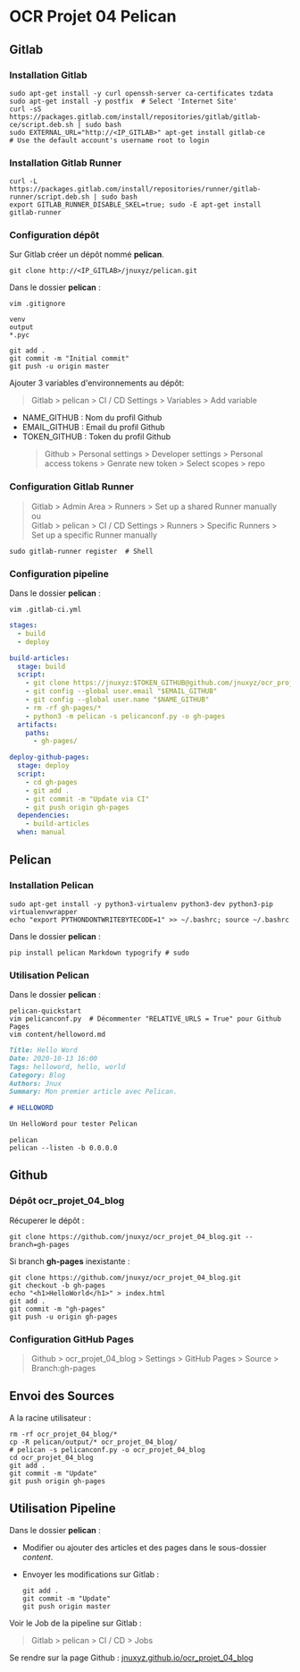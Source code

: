 # OCR Projet 04 Pelican

## Gitlab

### Installation Gitlab

```shell
sudo apt-get install -y curl openssh-server ca-certificates tzdata
sudo apt-get install -y postfix  # Select 'Internet Site'
curl -sS https://packages.gitlab.com/install/repositories/gitlab/gitlab-ce/script.deb.sh | sudo bash
sudo EXTERNAL_URL="http://<IP_GITLAB>" apt-get install gitlab-ce
# Use the default account's username root to login
```

### Installation Gitlab Runner

```shell
curl -L https://packages.gitlab.com/install/repositories/runner/gitlab-runner/script.deb.sh | sudo bash
export GITLAB_RUNNER_DISABLE_SKEL=true; sudo -E apt-get install gitlab-runner
```

### Configuration dépôt  

Sur Gitlab créer un dépôt nommé **pelican**.

```shell
git clone http://<IP_GITLAB>/jnuxyz/pelican.git
```

Dans le dossier **pelican** :

  `vim .gitignore`

  ```shell
  venv
  output
  *.pyc
  ```

  ```shell
  git add .
  git commit -m "Initial commit"
  git push -u origin master
  ```

Ajouter 3 variables d'environnements au dépôt:
  > Gitlab > pelican > CI / CD Settings > Variables > Add variable

- NAME_GITHUB  : Nom du profil Github
- EMAIL_GITHUB : Email du profil Github
- TOKEN_GITHUB : Token du profil Github
  > Github > Personal settings > Developer settings > Personal access tokens > Genrate new token > Select scopes > repo

### Configuration Gitlab Runner

> Gitlab > Admin Area > Runners > Set up a shared Runner manually  
ou  
> Gitlab > pelican > CI / CD Settings > Runners > Specific Runners > Set up a specific Runner manually  

```shell
sudo gitlab-runner register  # Shell
```

### Configuration pipeline

Dans le dossier **pelican** :

```shell
vim .gitlab-ci.yml
```

```yaml
stages:
  - build
  - deploy

build-articles:
  stage: build
  script:
    - git clone https://jnuxyz:$TOKEN_GITHUB@github.com/jnuxyz/ocr_projet_04_blog.git --branch=gh-pages gh-pages
    - git config --global user.email "$EMAIL_GITHUB"
    - git config --global user.name "$NAME_GITHUB"
    - rm -rf gh-pages/*
    - python3 -m pelican -s pelicanconf.py -o gh-pages
  artifacts:
    paths:
      - gh-pages/

deploy-github-pages:
  stage: deploy
  script:
    - cd gh-pages
    - git add .
    - git commit -m "Update via CI"
    - git push origin gh-pages
  dependencies:
    - build-articles
  when: manual
```

## Pelican

### Installation Pelican

```shell
sudo apt-get install -y python3-virtualenv python3-dev python3-pip virtualenvwrapper
echo "export PYTHONDONTWRITEBYTECODE=1" >> ~/.bashrc; source ~/.bashrc
```

Dans le dossier **pelican** :

```shell
pip install pelican Markdown typogrify # sudo
```

### Utilisation Pelican

Dans le dossier **pelican** :

```shell
pelican-quickstart
vim pelicanconf.py  # Décommenter "RELATIVE_URLS = True" pour Github Pages
vim content/helloword.md
```

```markdown
Title: Hello Word
Date: 2020-10-13 16:00
Tags: helloword, hello, world
Category: Blog
Authors: Jnux
Summary: Mon premier article avec Pelican.

# HELLOWORD

Un HelloWord pour tester Pelican
```

```shell
pelican
pelican --listen -b 0.0.0.0
```

## Github

### Dépôt **ocr_projet_04_blog**

Récuperer le dépôt :

```shell
git clone https://github.com/jnuxyz/ocr_projet_04_blog.git --branch=gh-pages
```

Si branch **gh-pages** inexistante :

  ```shell
  git clone https://github.com/jnuxyz/ocr_projet_04_blog.git
  git checkout -b gh-pages
  echo "<h1>HelloWorld</h1>" > index.html
  git add .
  git commit -m "gh-pages"  
  git push -u origin gh-pages
  ```

### Configuration GitHub Pages

  > Github > ocr_projet_04_blog > Settings > GitHub Pages > Source > Branch:gh-pages

## Envoi des Sources

A la racine utilisateur :

```shell
rm -rf ocr_projet_04_blog/*
cp -R pelican/output/* ocr_projet_04_blog/
# pelican -s pelicanconf.py -o ocr_projet_04_blog
cd ocr_projet_04_blog
git add .
git commit -m "Update"
git push origin gh-pages
```

## Utilisation Pipeline

Dans le dossier **pelican** :

- Modifier ou ajouter des articles et des pages dans le sous-dossier *content*.
- Envoyer les modifications sur Gitlab :

  ```shell
  git add .
  git commit -m "Update"
  git push origin master
  ```

Voir le Job de la pipeline sur Gitlab :
  > Gitlab > pelican > CI / CD > Jobs

Se rendre sur la page Github : [jnuxyz.github.io/ocr_projet_04_blog](https://jnuxyz.github.io/ocr_projet_04_blog/)
